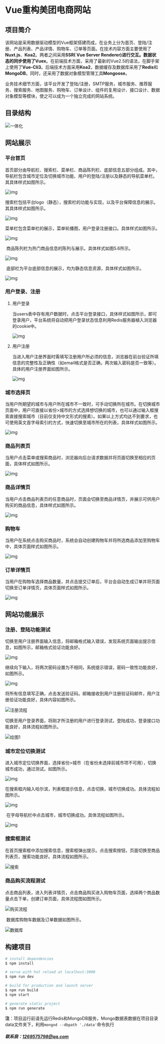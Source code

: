 # Vue重构美团电商网站

## 项目简介

​		该网站是采用数据驱动模型的Vue框架搭建而成，在业务上分为首页、登陆/注册、产品列表、产品详情、购物车、订单等页面。在技术内容方面主要使用了**Nuxt.js**、**Koa2**。两者之间采用**SSR( Vue Server Renderer)**进行交互。数据状态的同步使用了**Vuex**。在前端技术方面，采用了最新的Vue2.5的语法，在脚手架上使用了**Vue-Cli3**。后端技术方面采用**Koa2**，数据缓存及数据库采用了**Redis**和**MongoDB**。同时，还采用了数据对象模型管理工具**Mongoose**。

​		业务技术细节方面，该平台开发了登陆/注册，SMTP服务，城市服务、推荐服务、搜索服务、地图服务、购物车、订单设计、组件的复用设计、接口设计、数据对象模型等模块，使之可以成为一个独立完成的网站系统。



## 目录结构

![一体化](./static/menu.png)



## 网站展示

### 平台首页

​		首页部分由导航栏、搜索栏、菜单栏、商品陈列栏、底部信息五部分组成。其中，导航栏包含城市定位及切换城市功能、用户的登陆/注册以及静态的导航菜单栏。其具体样式如图所示。

![img](./static/1.png)

​		搜索栏包括平台logo（静态），搜索栏的功能与实现，以及平台保障信息的展示。其具体样式如图所示。

![img](./static/2.png)

​		菜单栏包含菜单栏的展示，菜单轮播图，用户登录注册接口。具体样式如图所示。

![img](./static/3.png)

​		商品陈列栏为热门商品信息的陈列与展示。具体样式如图5.6所示。

![img](./static/4.png)

​		底部栏为平台底部信息的展示，均为静态信息资源，具体样式如图所示。

![img](./static/5.png)

### 用户登录、注册

1. 用户登录

   ​		当users表中存有用户数据时，点击平台登录接口，具体样式如图所示，即可登录用户，平台系统将自动把用户登录状态信息利用Redis服务器植入浏览器的cookie中。

   ![img](./static/6.png)

2. 用户注册

   ​		当进入用户注册界面时需填写注册用户所必须的信息，浏览器在前台验证所填信息的完整性及正确性（如email格式是否正确，两次输入密码是否一致等）。具体的用户注册界面如图所示。

   ![img](./static/7.png)

### 城市选择页

​		当用户所期望的城市与用户所在城市不一致时，可手动切换所在城市。在切换城市页面中，用户可直接以省份>城市的方式选择想切换的城市，也可以通过输入框搜索直接搜索城市（目前仅支持中文形式的搜素）。如果以上方式均达不到要求，也可使用英文首字母索引的方式，快速切换至城市所在的列表，具体样式如图所示。

![img](./static/8.png)

### 商品列表页

​		当用户点击菜单或搜索商品时，浏览器向后台请求数据并将页面切换至相应的页面，具体样式如图所示。

![img](./static/9.png)

### 商品详情页

​		当用户点击商品列表页的任意商品时，页面会切换至商品详情页，并展示可供用户购买的商品信息，具体样式如图所示。

![img](./static/10.png)

### 购物车

​		当用户在系统点击购买商品时，系统会自动创建购物车并将所选商品添加至购物车中，具体页面样式如图所示。

![img](./static/11.png)

### 订单详情页

​		当用户在购物车选择商品数量，并点击提交订单后，平台会自动生成订单并将页面切换至订单详情页，具体页面样式如图所示。

![img](./static/12.png)



## 网站功能展示

### 注册、登陆功能测试

​		切换至用户注册界面输入信息，将邮箱格式输入错误，发现系统页面输出提示信息，如图所示，邮箱格式验证功能良好。

![img](./static/20.png)

​		继续向下输入，将两次密码设置为不相同，系统提示错误，密码一致性功能良好，如图所示。

![img](./static/21.png)

​		将所有信息填写正确，点击发送验证码。邮箱接收到用户注册验证码邮件，用户注册验证功能良好，具体内容如图所示。

![注册流程](./static/22.jpg)

​		切换至用户登录界面，将刚才所注册的用户进行登录测试，登陆成功，登录接口功能良好，具体流程如图所示。

![绘图1](./static/23.jpg)

### 城市定位切换测试

​		进入城市定位切换界面，选择省份>城市（在省份未选择前城市项不可用），切换城市成功，通过测试，如图所示。

![img](./static/24.png)

​		在搜索框内输入哈尔滨，列表框提示信息，点击切换，城市切换成功。具体流程如图所示。

![img](./static/25.png)

​		在字母导航栏中点击城市，城市切换成功。具体流程如图所示。

![img](./static/26.png)

### 搜索框测试

​		在首页搜索框中添加搜索信息，搜索框弹出提示。点击搜索按钮，页面切换至商品列表页，搜索功能良好。具体流程如图所示。

![搜索](./static/27.jpg)

### 商品购买流程测试

​		点击商品列表，进入列表详情页，点击商品购买进入购物车页面，选择两个商品数量点击下单，创建订单页面，具体流程图如图所示。

![购买流程](./static/28.jpg)

​		数据库购物车数据及订单数据如图所示。

![数据库](./static/29.jpg)



## 构建项目

``` bash
# install dependencies
$ npm install

# serve with hot reload at localhost:3000
$ npm run dev

# build for production and launch server
$ npm run build
$ npm start

# generate static project
$ npm run generate
```

**注**：项目运行前请先运行Redis和MongoDB服务，Mongo数据表数据在项目目录data文件夹下，利用`mongod --dbpath './data'`命令执行



##### 联系我：1269575798@qq.com
